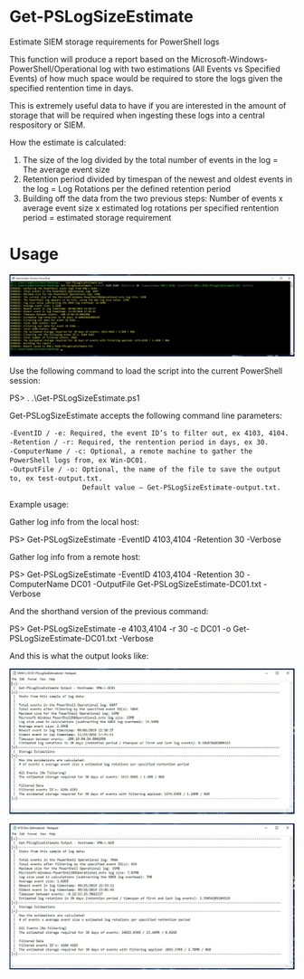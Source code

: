 # Get-PSLogSizeEstimate
Estimate SIEM storage requirements for PowerShell logs

This function will produce a report based on the Microsoft-Windows-PowerShell/Operational
log with two estimations (All Events vs Specified Events) of how much space would be 
required to store the logs given the specified rentention time in days.

This is extremely useful data to have if you are interested in the amount of storage 
that will be required when ingesting these logs into a central respository or SIEM.

How the estimate is calculated:
1. The size of the log divided by the total number of events in the log = The average event size
2. Retention period divided by timespan of the newest and oldest events in the log = Log Rotations per
   the defined retention period 
3. Building off the data from the two previous steps:
   Number of events x average event size x estimated log rotations per specified rentention period = 
   estimated storage requirement

# Usage

![Example Usage](https://github.com/robwillisinfo/Get-PSLogSizeEstimate/blob/master/Get-PSLogSizeEstimate.jpg)

Use the following command to load the script into the current PowerShell session:

PS> . .\Get-PSLogSizeEstimate.ps1

Get-PSLogSizeEstimate accepts the following command line parameters:

    -EventID / -e: Required, the event ID’s to filter out, ex 4103, 4104.
    -Retention / -r: Required, the rentention period in days, ex 30.
    -ComputerName / -c: Optional, a remote machine to gather the PowerShell logs from, ex Win-DC01.
    -OutputFile / -o: Optional, the name of the file to save the output to, ex test-output.txt.
                      Default value – Get-PSLogSizeEstimate-output.txt.

Example usage:

Gather log info from the local host:

PS> Get-PSLogSizeEstimate -EventID 4103,4104 -Retention 30 -Verbose

Gather log info from a remote host:

PS> Get-PSLogSizeEstimate -EventID 4103,4104 -Retention 30 -ComputerName DC01 -OutputFile Get-PSLogSizeEstimate-DC01.txt -Verbose

And the shorthand version of the previous command:

PS> Get-PSLogSizeEstimate -e 4103,4104 -r 30 -c DC01 -o Get-PSLogSizeEstimate-DC01.txt -Verbose

And this is what the output looks like:

![Example Report](https://github.com/robwillisinfo/Get-PSLogSizeEstimate/blob/master/Example-Report1.jpg)

![Example Report](https://github.com/robwillisinfo/Get-PSLogSizeEstimate/blob/master/Example-Report2.jpg)

